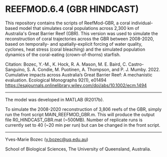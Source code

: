 # REEFMOD.6.4 (GBR HINDCAST)

This repository contains the scripts of ReefMod-GBR, a coral individual-based model that simulates coral populations across 2,300 km of Australia's Great Barrier Reef (GBR). This version was used to simulate the reconstruction of coral trajectories across the GBR between 2008-2020, based on temporally- and spatially-explicit forcing of water quality, cyclones, heat stress (coral bleaching) and the simulated population dynamics of the coral-eating (crown-of-thorns) starfish.

Citation: Bozec, Y.-M., K. Hock, R. A. Mason, M. E. Baird, C. Castro-Sanguino, S. A. Condie, M. Puotinen, A. Thompson, and P. J. Mumby. 2022. Cumulative impacts across Australia’s Great Barrier Reef: A mechanistic evaluation. Ecological Monographs 92(1), e01494
https://esajournals.onlinelibrary.wiley.com/doi/abs/10.1002/ecm.1494

---------------------

The model was developed in MATLAB (R2017b).

To simulate the 2008-2020 reconstruction of 3,806 reefs of the GBR, simply run the front script MAIN_REEFMOD_GBR.m. This will produce the output file R0_HINDCAST_GBR.mat (~500MB). Number of replicate runs is currently set to 40 (~20 min per run) but can be changed in the front script. 

---------------------

Yves-Marie Bozec (y.bozec@uq.edu.au)

School of Biological Sciences, The University of Queensland, Australia.

